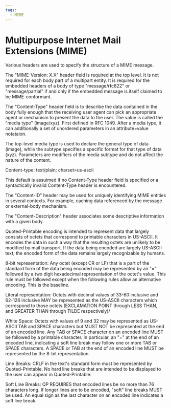 ```yaml
---
tags:
  - MIME
---
```


# Multipurpose Internet Mail Extensions (MIME)

Various headers are used to specify the structure of a MIME message. 

The "MIME-Version: X.X" header field is required at the top level. It is not required for each body part of a multipart entity. It is required for the embedded headers of a body of type "message/rfc822" or "message/partial" if and only if the embedded message is itself claimed to be MIME-conformant.

The "Content-Type" header field is to describe the data contained in the body fully enough that the receiving user agent can pick an appropriate agent or mechanism to present the data to the user. The value is called the "media type" (image/xyz). First defined in RFC 1049. After a media type, it can additionally a set of unordered parameters in an attribute=value notataion. 

  The top-level media type is used to declare the general type of data (image), while the subtype specifies a specific format for that type of data (xyz). Parameters are modifiers of the media subtype and do not affect the nature of the content.

  Content-type: text/plain; charset=us-ascii

  This default is assuimed if no Content-Type header field is specified or a syntactically invalid Content-Type header is encountered.

The "Content-ID" header may be used for uniquely identifying MIME entities in several contexts. For example, caching data referenced by the message or external-body mechanism. 

The "Content-Description" header associates some descriptive information with a given body.



Quoted-Printable encoding is intended to represent data that largely consists of octets that correspond to printable characters in US-ASCII. It encodes the data in such a way that the resulting octets are unlikely to be modified by mail transport. If the data being encoded are largely US-ASCII text, the encoded form of the data remains largely recognizable by humans. 
  
  8-bit representation: Any octet (except CR or LF) that is a part of the standard form of the data being encoded may be represented by an "=" followed by a two digit hexadecimal representation of the octet's value. This rule must be followed except when the following rules allow an alternative encoding. This is the baseline.

  Literal representation: Octets with decimal values of 33-60 inclusive and 62-126 inclusive MAY be represented as the US-ASCII characters which correspond to those octets (EXCLAMATION POINT through LESS THAN, and GREATER THAN through TILDE respectively)/
  
  White Space: Octets with values of 9 and 32 may be represented as US-ASCII TAB and SPACE characters but MUST NOT be represented at the end of an encoded line. Any TAB or SPACE character on an encoded line MUST be followed by a printable character. In particular, an "=" at the end of an encoded line, indicating a soft line break may follow one or more TAB or SPACE characters. A SPACE or TAB at the end of an encoded line MUST be represented by the 8-bit representation.

  Line Breaks: CRLF in the text's standard form must be represented by Quoted-Printable. No hard line breaks that are intended to be displayed to the user can appear in Quoted-Printable.

  Soft Line Breaks: QP REQUIRES that encoded lines be no more than 76 characters long. If longer lines are to be encoded, "soft" line breaks MUST be used. An equal sign as the last character on an encoded line indicates a soft line break.